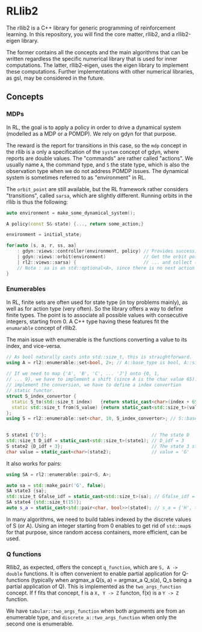 # RLlib2

The rllib2 is a C++ library for generic programming of reinforcement learning. In this repository, you will find the core matter, rllib2, and a rllib2-eigen library.

The former contains all the concepts and the main algorithms that can be written regardless the specific numerical library that is used for inner computations. The latter, rllib2-eigen, uses the eigen library to implement these computations. Further implementations with other numerical libraries, as gsl, may be considered in the future.

## Concepts

### MDPs

In RL, the goal is to apply a policy in order to drive a dynamical system (modelled as a MDP or a POMDP). We rely on gdyn for that purpose.

The reward is the report for transitions in this case, so the `mdp` concept in the rllib is a only a specification of the `system` concept of gdyn, where reports are double values. The "commands" are rather called "actions". We usually name `A`, the command type, and `S` the state type, which is also the observation type when we do not address POMDP issues. The dynamical system is sometimes referred to as "environment" in RL.

The `orbit_point` are still available, but the RL framework rather considers "transitions", called `sarsa`, which are slightly different. Running orbits in the rllib is thus the following:

```cpp
auto environment = make_some_dynamical_system();

A policy(const S& state) {..., return some_action;}

environment = initial_state;

for(auto [s, a, r, ss, aa]
    : gdyn::views::controller(environment, policy) // Provides successive actions
    | gdyn::views::orbit(environment)              // Get the orbit points...
    | rl2::views::sarsa) {                         // ... and collect (s, a, r, ss, aa) transitons from each one.
    // Nota : aa is an std::optional<A>, since there is no next action in case of reaching a terminal state.
}
```

### Enumerables

In RL, finite sets are often used for state type (in toy problems mainly), as well as for action type (very often). So the library offers a way to define finite types. The point is to associate all possible values with consecutive integers, starting from 0. A C++ type having these features fit the `enumarable` concept of rllib2.

The main issue with enumerable is the functions converting a value to its index, and vice-versa.

```cpp
// As bool naturally casts into std::size_t, this is straightforward.
using A = rl2::enumerable::set<bool, 2>; // A::base_type is bool, A::size() is 2.
 
// If we need to map {'A', 'B', 'C', ... 'J'} onto {0, 1,
// ... 9}, we have to implement a shift (since A is the char value 65). To
// implement the conversion, we have to define a index convertion
// static functor.
struct S_index_convertor {
  static S_to(std::size_t index)   {return static_cast<char>(index + 65); }
  static std::size_t from(S_value) {return static_cast<std::size_t>(value) - 65;}
};
using S = rl2::enumerable::set<char, 10, S_index_convertor>; // S::base_type is char, A::size() is 10
 

S state1 {'D'};                                       // The state D
std::size_t D_idf = static_cast<std::size_t>(state1); // D_idf = 3
S state2 {D_idf + 3};                                 // The state 3 steps after D_idf, i.e. G
char value = static_cast<char>(state2);               // value = 'G'
```

It also works for pairs:


```cpp
using SA = rl2::enumerable::pair<S, A>;

auto sa = std::make_pair('G', false);
SA state3 {sa};
std::size_t Gfalse_idf = static_cast<std::size_t>(sa); // Gfalse_idf = 12
SA state4 {std::size_t(15)};
auto s_a = static_cast<std::pair<char, bool>>(state4); // s_a = {'H', true}
```

In many algorithms, we need to build tables indexed by the discrete
values of S (or A). Using an integer starting from 0 enables to get
rid of `std::map`s for that purpose, since random access containers,
more efficient, can be used.


### Q functions

Rllib2, as expected, offers the concept `q_function`, which are `S, A -> double` functions. It is often convenient to enable partial application for Q-functions (typically when argmax_a Q(s, a) = argmax_a Q_s(a), Q_s being a partial application of Q). This is implemented as the `two_args_function` concept. If f fits that concept,  f is a `X, Y -> Z` functon, f(x) is a `Y -> Z` function.

We have `tabular::two_args_function` when both arguments are from an enumerable type, and `discrete_a::two_args_function` when only the second one is enumerable.


